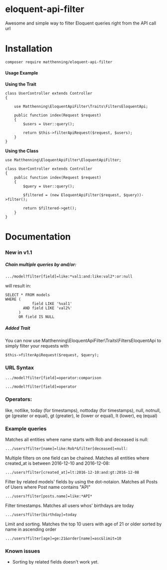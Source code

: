# eloquent-api-filter
Awesome and simple way to filter Eloquent queries right from the API call url


# Installation
```
composer require matthenning/eloquent-api-filter
```

#### Usage Example

**Using the Trait**
```
class UserController extends Controller
{  
    
    use Matthenning\EloquentApiFilter\Traits\FiltersEloquentApi;
    
    public function index(Request $request)
    {
        $users = User::query();
        
        return $this->filterApiRequest($request, $users);
    }
}
```

**Using the Class**
```
use Matthenning\EloquentApiFilter\EloquentApiFilter;

class UserController extends Controller
{    
    public function index(Request $request)
    {
        $query = User::query();
        
        $filtered = (new EloquentApiFilter($request, $query))->filter();
        
        return $filtered->get();
    }
}
```

# Documentation

### New in v1.1

##### Chain multiple queries by and/or:
```
.../model?filter[field]=like:*val1:and:like:val2*:or:null
```
will result in:
```
SELECT * FROM models 
WHERE (
            field LIKE '%val1' 
        AND field LIKE 'val2%'
      )
      OR field IS NULL 
```

##### Added Trait

You can now use Matthenning\EloquentApiFilter\Traits\FiltersEloquentApi to simply filter your requests with
```
$this->filterApiRequest($request, $query);
```

### URL Syntax
`.../model?filter[field]=operator:comparison`

`.../model?filter[field]=operator`

### Operators:
like, notlike, today (for timestamps), nottoday (for timestamps), null, notnull,
ge (greater or equal), gt (greater), le (lower or equal), lt (lower), eq (equal)

### Example queries

Matches all entities where name starts with Rob and deceased is null:

`.../users?filter[name]=like:Rob*&filter[deceased]=null:`

Multiple filters on one field can be chained.
Matches all entities where created_at is between 2016-12-10 and 2016-12-08:

`.../users?filter[created_at]=lt:2016-12-10:and:gt:2016-12-08`

Filter by related models' fields by using the dot-notaion.
Matches all Posts of Users where Post name contains "API"

`.../users?filter[posts.name]=like:*API*`

Filter timestamps.
Matches all users whos' birthdays are today

`.../users?filter[birthday]=today`

Limit and sorting.
Matches the top 10 users with age of 21 or older sorted by name in ascending order

`.../users?filter[age]=ge:21&order[name]=asc&limit=10`

### Known issues

* Sorting by related fields doesn't work yet.
